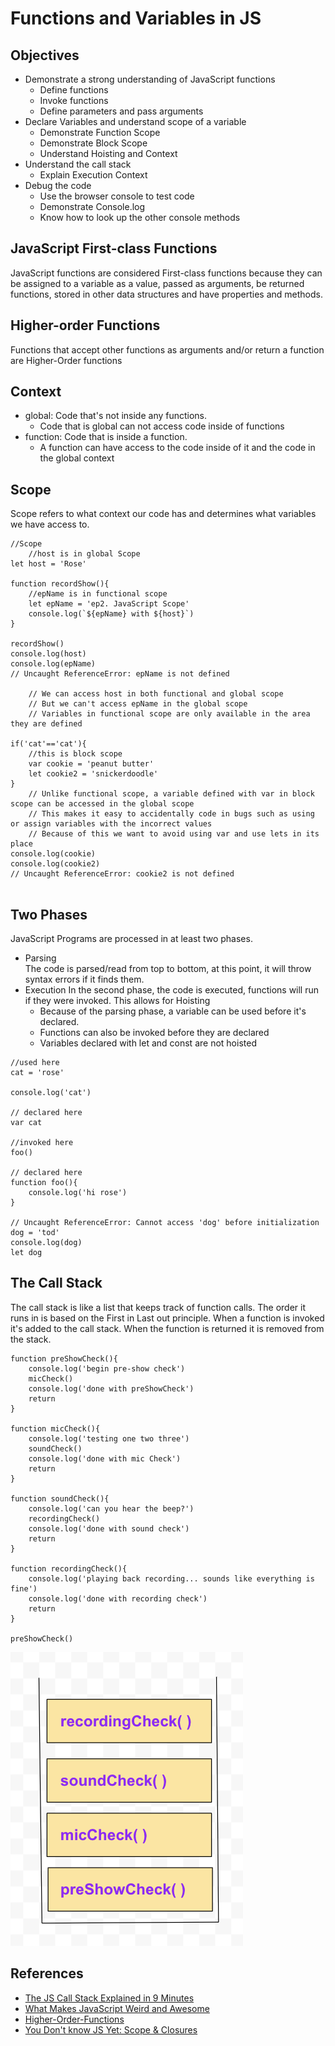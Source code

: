 # Functions and Variables in JS
## Objectives
- Demonstrate a strong understanding of JavaScript functions
    - Define functions
    - Invoke functions 
    - Define parameters and pass arguments 
- Declare Variables and understand scope of a variable
    - Demonstrate Function Scope
    - Demonstrate Block Scope
    - Understand Hoisting and Context
- Understand the call stack 
    - Explain Execution Context 
- Debug the code
    - Use the browser console to test code
    - Demonstrate Console.log
    - Know how to look up the other console methods 



## JavaScript First-class Functions  
JavaScript functions are considered First-class functions because they can be assigned to a variable as a value, passed as arguments, be returned functions, stored in other data structures and have properties and methods.

## Higher-order Functions  
Functions that accept other functions as arguments and/or return a function are Higher-Order functions

## Context
 - global: Code that's not inside any functions.  
    - Code that is global can not access code inside of functions 
 - function: Code that is inside a function. 
    - A function can have access to the code inside of it and the code in the global context
 
## Scope 

Scope refers to what context our code has and determines what variables we have access to.

```
//Scope 
    //host is in global Scope 
let host = 'Rose'

function recordShow(){
    //epName is in functional scope  
    let epName = 'ep2. JavaScript Scope'
    console.log(`${epName} with ${host}`)
}

recordShow()
console.log(host)
console.log(epName)
// Uncaught ReferenceError: epName is not defined

    // We can access host in both functional and global scope
    // But we can't access epName in the global scope
    // Variables in functional scope are only available in the area they are defined
    
if('cat'=='cat'){
    //this is block scope
    var cookie = 'peanut butter'
    let cookie2 = 'snickerdoodle'
} 
    // Unlike functional scope, a variable defined with var in block scope can be accessed in the global scope 
    // This makes it easy to accidentally code in bugs such as using or assign variables with the incorrect values
    // Because of this we want to avoid using var and use lets in its place 
console.log(cookie)
console.log(cookie2)
// Uncaught ReferenceError: cookie2 is not defined


```

## Two Phases 
JavaScript Programs are processed in at least two phases. 
- Parsing   
    The code is parsed/read from top to bottom, at this point, it will throw syntax errors if it finds them. 
- Execution
    In the second phase, the code is executed, functions will run if they were invoked.
    This allows for Hoisting 
     - Because of the parsing phase, a variable can be used before it's declared.
     - Functions can also be invoked before they are declared
     - Variables declared with let and const are not hoisted 
```
//used here
cat = 'rose'

console.log('cat')

// declared here
var cat 

//invoked here 
foo()

// declared here
function foo(){
    console.log('hi rose')
}

// Uncaught ReferenceError: Cannot access 'dog' before initialization
dog = 'tod'
console.log(dog)
let dog 

```

## The Call Stack
The call stack is like a list that keeps track of function calls. The order it runs in is based on the First in Last out principle. 
When a function is invoked it's added to the call stack. When the function is returned it is removed from the stack.

```
function preShowCheck(){
    console.log('begin pre-show check')
    micCheck()
    console.log('done with preShowCheck')
    return
}

function micCheck(){
    console.log('testing one two three')
    soundCheck()
    console.log('done with mic Check')
    return
}

function soundCheck(){
    console.log('can you hear the beep?')
    recordingCheck()
    console.log('done with sound check')
    return
}

function recordingCheck(){
    console.log('playing back recording... sounds like everything is fine')
    console.log('done with recording check')
    return
}

preShowCheck()
```

![call stack visual](assets/callStack.png "Call Visual")



## References 
* [The JS Call Stack Explained in 9 Minutes](https://www.youtube.com/watch?v=W8AeMrVtFLY)
* [What Makes JavaScript Weird and Awesome](https://www.youtube.com/watch?v=SBwoFkRjZvE)
* [Higher-Order-Functions](https://eloquentjavascript.net/05_higher_order.html)
* [You Don't know JS Yet: Scope & Closures](https://github.com/getify/You-Dont-Know-JS/tree/2nd-ed/scope-closures)

